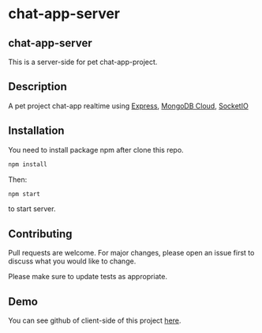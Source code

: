 # chat-app-server

## chat-app-server

This is a server-side for pet chat-app-project.

## Description

A pet project chat-app realtime using [Express](http://expressjs.com/), [MongoDB Cloud](https://www.mongodb.com/cloud), [SocketIO](https://socket.io/)

## Installation

You need to install package npm after clone this repo.

```bash
npm install
```

Then:

```bash
npm start
```
to start server.

## Contributing

Pull requests are welcome. For major changes, please open an issue first to discuss what you would like to change.

Please make sure to update tests as appropriate.

## Demo

You can see github of client-side of this project [here](https://github.com/detectiveno2/chat-app-client).
